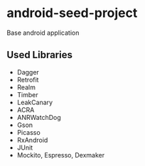 # android-seed-project
Base android application

## Used Libraries
- Dagger
- Retrofit
- Realm
- Timber
- LeakCanary
- ACRA
- ANRWatchDog
- Gson
- Picasso
- RxAndroid
- JUnit
- Mockito, Espresso, Dexmaker
